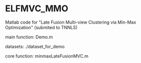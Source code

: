 # ELFMVC_MMO

Matlab code for "Late Fusion Multi-view Clustering via Min-Max Optimization" (submited to TNNLS)

main function: Demo.m

datasets: ./dataset_for_demo

core function: minmaxLateFusionMVC.m

